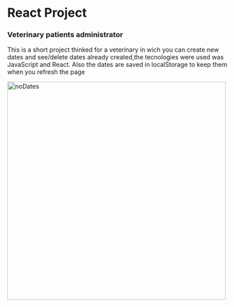 <h1>React Project</h1>
<h3>Veterinary patients administrator</h3>
<p>This is a short project thinked for a veterinary in wich you can create new dates and see/delete dates already created,the tecnologies were used was JavaScript and React. Also the dates are saved in localStorage to keep them when you refresh the page</p>

 <img src="https://res.cloudinary.com/duvva0ega/image/upload/v1666826346/Captura_de_pantalla_58_lnvbkx.png" alt="noDates" width="500" height="500"/>
